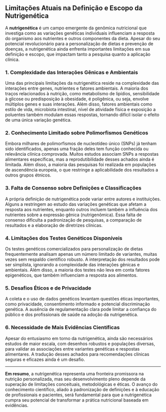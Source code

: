 
## Limitações Atuais na Definição e Escopo da Nutrigenética

A **nutrigenética** é um campo emergente da genômica nutricional que investiga como as variações genéticas individuais influenciam a resposta do organismo aos nutrientes e outros componentes da dieta. Apesar do seu potencial revolucionário para a personalização de dietas e prevenção de doenças, a nutrigenética ainda enfrenta importantes limitações em sua definição e escopo, que impactam tanto a pesquisa quanto a aplicação clínica.

### 1. Complexidade das Interações Gênicas e Ambientais

Uma das principais limitações da nutrigenética reside na complexidade das interações entre genes, nutrientes e fatores ambientais. A maioria dos traços relacionados à nutrição, como metabolismo de lipídios, sensibilidade à glicose ou predisposição à obesidade, é poligênica, ou seja, envolve múltiplos genes e suas interações. Além disso, fatores ambientais como estilo de vida, microbiota intestinal, nível de atividade física e exposição a poluentes também modulam essas respostas, tornando difícil isolar o efeito de uma única variação genética.

### 2. Conhecimento Limitado sobre Polimorfismos Genéticos

Embora milhares de polimorfismos de nucleotídeo único (SNPs) já tenham sido identificados, apenas uma fração deles tem função conhecida ou relevância clínica comprovada. Muitos estudos associam SNPs a respostas alimentares específicas, mas a reprodutibilidade desses achados ainda é limitada. Além disso, a maioria das pesquisas foi realizada em populações de ascendência europeia, o que restringe a aplicabilidade dos resultados a outros grupos étnicos.

### 3. Falta de Consenso sobre Definições e Classificações

A própria definição de nutrigenética pode variar entre autores e instituições. Alguns a restringem ao estudo das variações genéticas que afetam a resposta aos nutrientes, enquanto outros incluem também a influência dos nutrientes sobre a expressão gênica (nutrigenômica). Essa falta de consenso dificulta a padronização de pesquisas, a comparação de resultados e a elaboração de diretrizes clínicas.

### 4. Limitações dos Testes Genéticos Disponíveis

Os testes genéticos comercializados para personalização de dietas frequentemente analisam apenas um número limitado de variantes, muitas vezes sem respaldo científico robusto. A interpretação dos resultados pode ser simplista, ignorando a complexidade das interações gênicas e ambientais. Além disso, a maioria dos testes não leva em conta fatores epigenéticos, que também influenciam a resposta aos alimentos.

### 5. Desafios Éticos e de Privacidade

A coleta e o uso de dados genéticos levantam questões éticas importantes, como privacidade, consentimento informado e potencial discriminação genética. A ausência de regulamentação clara pode limitar a confiança do público e dos profissionais de saúde na adoção da nutrigenética.

### 6. Necessidade de Mais Evidências Científicas

Apesar do entusiasmo em torno da nutrigenética, ainda são necessários estudos de maior escala, com desenhos robustos e populações diversas, para validar as associações entre variantes genéticas e respostas alimentares. A tradução desses achados para recomendações clínicas seguras e eficazes ainda é um desafio.

---

**Em resumo**, a nutrigenética representa uma fronteira promissora na nutrição personalizada, mas seu desenvolvimento pleno depende da superação de limitações conceituais, metodológicas e éticas. O avanço do conhecimento científico, aliado à padronização de definições e à educação de profissionais e pacientes, será fundamental para que a nutrigenética cumpra seu potencial de transformar a prática nutricional baseada em evidências.
```
